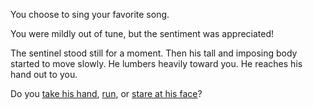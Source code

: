 You choose to sing your favorite song.

You were mildly out of tune, but the sentiment was appreciated!

The sentinel stood still for a moment. Then his tall and imposing body started to move slowly. He lumbers heavily toward you. He reaches his hand out to you.

Do you [take his hand](../take-hands/take-sentinel-hand.md), [run](../run/run-from-sentinel.md), or [stare at his face](../stare/stare-sentinel.md)?